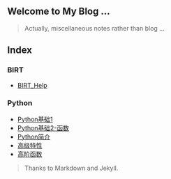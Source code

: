 ## Welcome to My Blog ...  

> Actually, miscellaneous notes rather than blog ...  

## Index

### BIRT
- [BIRT_Help](rush-foolish.github.io/BIRT/BIRT_Help)

### Python
- [Python基础1](rush-foolish.github.io/Python/Python基础1)
- [Python基础2-函数](rush-foolish.github.io/Python/Python基础2-函数)
- [Python简介](rush-foolish.github.io/Python/Python简介)
- [高级特性](rush-foolish.github.io/Python/高级特性)
- [高阶函数](rush-foolish.github.io/Python/高阶函数)


> Thanks to Markdown and Jekyll.
